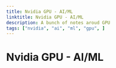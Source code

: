 ```yaml
---
title: Nvidia GPU - AI/ML
linktitle: Nvidia GPU - AI/ML
description: A bunch of notes aroud GPU
tags: ["nvidia", "ai", "ml", "gpu", ]
---
```

# Nvidia GPU - AI/ML
